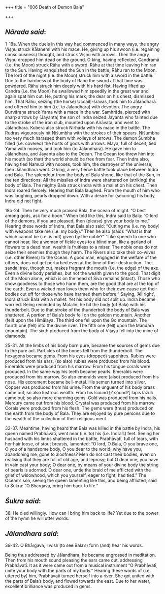 +++
title = "006 Death of Demon Bala"

+++
 

## *Nārada said*:

1-18a. When the duels in this way had commenced in many ways, the angry Viṣṇu struck Kālanemi with his mace. He, giving up his swoon (i.e. regaining consciousness) thought, and struck Viṣṇu with arrows. Then the angry Viṣṇu dropped him dead on the ground. O king, having reflected, Candramā (i.e. the Moon) struck Rāhu with a sword. Rāhu at that time leaving him ran to the Sun. Having vanquished the Sun in the battle, Rāhu ran to the Moon. The lord of the night (i.e. the Moon) struck him with a sword in the battle. Due to the hardness of the body of Rāhu the sword at that time was powdered. Rāhu struck him deeply with his hard fist. Having lifted up Candra (i.e. the Moon) he swallowed him speedily in the great war and again spat him out. He, putting his mark, the dear on his chest, dismissed him. That Rāhu, seizing (the horse) Uccaiḥ-śravas, took him to Jālandhara and offered him to him (i.e. to Jālandhara) with devotion. The angry Durvāraṇa struck Yama with a mace in the war. Saṃhrāda, pierced with sharp arrows by (Jayanta) the son of Indra seized Jayanta who fainted due to the stroke of the iron club, mounted upon Airāvata, and went to Jālandhara. Kubera also struck Nirhāda with his mace in the battle. The Rudras vigourously hit Niśumbha with the strokes of their spears. Niśumbha too very much harassed them with volleys of arrows. The demon Śumbha filled (i.e. covered) the hosts of gods with arrows. Maya, full of deceit, tied Yama with nooses, and took him (to Jālandhara). He gave him to Jālandhara, and Jayanta also to the Ocean. The Ocean too threw him into his mouth (so that) the world should be free from fear. Then Indra also, having tied Namuci with nooses, took him, the destroyer of the universe; then Jālandhara went. O king, a very fierce battle took place between Indra and Bala. The splendour from the body of Bala shone, like that of the Sun, in the ten directions. All the missiles of Indra were shattered on (striking) the body of Bala. The mighty Bala struck Indra with a mallet on his chest. Then Indra roared fiercely. Hearing that Bala laughed. From the mouth of him who was laughing, pearls dropped down. With a desire for (securing) his body, Indra did not fight.

18b-24. Then he very much praised Bala, the ocean of might. “O best among gods, ask for a boon.” When told like this, Indra said to Bala: “O lord of the demons, if you are pleased, then (please) give your body to me.” Hearing these words of Indra, that Bala also said: “Cutting me (i.e. my body) with weapons take me (i.e. my body).” Then he also (said): “What is that which cannot be (i.e. is not) given by the noble?” “Like speech to one who cannot hear, like a woman of fickle eyes to a blind man, like a garland of flowers to a dead man, wealth is fruitless to a miser. The noble ones do not seize their enemies though they harm. The Rivers also take their co-wives (i.e. other Rivers) to the Ocean. A good man, engaged in the welfare of the others, does not get perturbed even at the time of their destruction. The sandal tree, though cut, makes fragrant the mouth (i.e. the edge) of the axe. Even a divine body perishes, but not the wealth given to the good. That digit of the Moon alone, which is on the head of Śiva remains (intact). Those who show goodness to those who harm them, are the good that are at the top of the earth. Even a wicked man loves them who for their own cause get their bodies cut off for those who have harmed them before.” Saying, ‘All right’, Indra struck Bala with a mallet. Yet his body did not split up. Indra became worried. Being reminded by Mātalin, he hit the body (of Bala) with his thunderbolt. Due to that stroke of the thunderbolt the body of Bala was shattered. A portion of Bala’s body fell on the golden mountain. Another (fell) upon the Himālaya. The third one fell upon the Go mountain. The fourth one (fell) into the divine river. The fifth one (fell) upon the Mandara (mountain). The sixth produced from the body of Vijaya fell into the mine of diamonds.

25-31. All the limbs of his body born pure, became the sources of gems due to the pure act. Particles of the bones fell from the thunderbolt. The hexagons became gems. From his eyes (dropped) sapphires. Rubies were produced from his ears, (so also) rubies were produced from his blood. Emeralds were produced from his marrow. From his tongue corals were produced. In the same way his teeth became pearls. Emeralds were produced from his marrow. So also emeralds were (also) produced from his nose. His excrement became bell-metal. His semen turned into silver. Copper was produced from his urine. From the unguent of his body brass came out, so also lustrous wealth. From his lsound [? sound?] lapis lazuli came out; so also more charming gems. Gold was produced from his nails. Mercury came out from his blood. Crystal was produced from his marrow. Corals were produced from his flesh. The gems were (thus) produced on the earth from the body of Bala. They are enjoyed by pure persons due to the wealth of the collection of their religious merit.

32-37. Meantime, having heard that Bala was killed in the battle by Indra, his queen named Prabhāvatī, went near (i.e. to) his (i.e. Indra’s) feet. Seeing her husband with his limbs shattered in the battle, Prabhāvatī, full of tears, with her hair loose, of stout breasts, lamented: “O lord, O Bala, O you brave one, O you of a handsome body, O you dear to the world, why have you, abandoning me, gone to aloofness? Men do not cast their bodies, even on realising that they are full of old age, and leprosy; but O dear one, you have in vain cast your body; O dear one, by means of your divine body the string of pearls is adorned. O dear one, untie the braid of me afflicted with the grief of widowhood, which you yourself, eager to fight, had tied.” The Ocean’s son, seeing the queen lamenting like this, and being afflicted, said to Śukra: “O Bhārgava, bring him back to life.”

## *Śukra said*:

38\. He died willingly. How can I bring him back to life? Yet due to the power of the hymn he will utter words.

## *Jālandhara said*:

39-42. O Bhārgava, I wish (to see Bala’s) form (and) hear his words.

Being thus addressed by Jālandhara, he became engrossed in meditation. Then from his mouth sound pleasing the ears came out, addressing Prabhāvatī. It as it were came out from a musical instrument “O Prabhāvatī, unite your body with the parts of my body.” Hearing these words of (i.e. uttered by) him, Prabhāvatī turned herself into a river. She got united with the parts of Bala’s body, and flowed towards the east. Due to her water, excellent brilliance was produced in gems.



